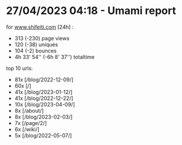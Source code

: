 # 27/04/2023 04:18 - Umami report
for www.shifeiti.com [24h] :

 - 313 (-230) page views
 - 120 (-38) uniques
 - 104 (-2) bounces
 - 4h 33' 54'' (-6h 8' 37'') totaltime


top 10 urls:
 - 81x [/blog/2022-12-09/]
 - 60x [/]
 - 41x [/blog/2023-01-12/]
 - 41x [/blog/2022-12-22/]
 - 10x [/blog/2023-04-09/]
 - 8x [/about/]
 - 8x [/blog/2023-02-03/]
 - 7x [/page/2/]
 - 6x [/wiki/]
 - 5x [/blog/2022-05-07/]


